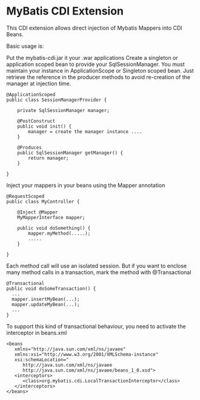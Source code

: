 MyBatis CDI Extension
=====================

This CDI extension allows direct injection of Mybatis Mappers into CDI Beans.

Basic usage is:

Put the mybatis-cdi.jar it your .war applications
Create a singleton or application scoped bean to provide your SqlSessionManager. You must maintain your instance in ApplicationScope or Singleton scoped bean. Just retrieve the reference in the producer methods to avoid re-creation of the manager at injection time.

	@ApplicationScoped
	public class SessionManagerProvider {
	
		private SqlSessionManager manager;
	
		@PostConstruct
		public void init() {
			manager = create the manager instance ....
		}

		@Produces
		public SqlSessionManager getManager() {
			return manager;
		}
	
	}

Inject your mappers in your beans using the Mapper annotation

	@RequestScoped
	public class MyController {
	
		@Inject @Mapper
		MyMapperInterface mapper;
	
		public void doSomething() {
			mapper.myMethod(.....);
			.....
		}
	
	}

Each method call will use an isolated session. But if you want to enclose many method calls in a transaction, mark the method with @Transactional

    @Transactional
    public void doSomeTransaction() {
      ...
      mapper.insertMyBean(...);
      mapper.updateMyBean(...);
      ...  
    }

To support this kind of transactional behaviour, you need to activate the interceptor in beans.xml

    <beans
       xmlns="http://java.sun.com/xml/ns/javaee"
       xmlns:xsi="http://www.w3.org/2001/XMLSchema-instance"
       xsi:schemaLocation="
          http://java.sun.com/xml/ns/javaee
          http://java.sun.com/xml/ns/javaee/beans_1_0.xsd">
       <interceptors>
          <class>org.mybatis.cdi.LocalTransactionInterceptor</class>
       </interceptors>
    </beans>

